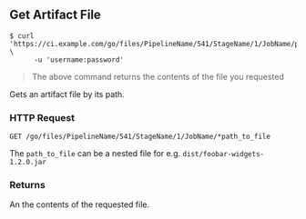 ## Get Artifact File

```shell
$ curl 'https://ci.example.com/go/files/PipelineName/541/StageName/1/JobName/path/to/file' \
      -u 'username:password'
```

> The above command returns the contents of the file you requested

Gets an artifact file by its path.

### HTTP Request

`GET /go/files/PipelineName/541/StageName/1/JobName/*path_to_file`

<aside class="notice">
  The <code>path_to_file</code> can be a nested file for e.g. <code>dist/foobar-widgets-1.2.0.jar</code>
</aside>

### Returns

An the contents of the requested file.
